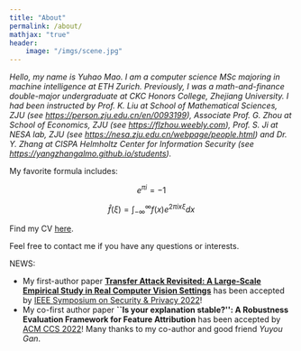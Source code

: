 ```yaml
---
title: "About"
permalink: /about/
mathjax: "true"
header:
    image: "/imgs/scene.jpg"
---
```


*Hello, my name is Yuhao Mao. I am a computer science MSc majoring in machine intelligence at ETH Zurich. Previously, I was a math-and-finance double-major undergraduate at CKC Honors College, Zhejiang University. I had been instructed by Prof. K. Liu at School of Mathematical Sciences, ZJU (see <https://person.zju.edu.cn/en/0093199>), Associate Prof. G. Zhou at School of Economics, ZJU  (see <https://flzhou.weebly.com>), Prof. S. Ji at NESA lab, ZJU (see <https://nesa.zju.edu.cn/webpage/people.html>) and Dr. Y. Zhang at CISPA Helmholtz Center for Information Security (see <https://yangzhangalmo.github.io/students>).*

My favorite formula includes: 

$$e^{\pi i}=-1$$

$$\hat{f}(\xi) = \int_{-\infty}^{\infty}f(x)e^{2\pi i x\xi}dx$$

Find my CV [here](https://algebraloveme.github.io/CV.pdf).

Feel free to contact me if you have any questions or interests.

NEWS:
- My first-author paper [**Transfer Attack Revisited: A Large-Scale Empirical Study in Real Computer Vision Settings**](https://arxiv.org/abs/2204.04063) has been accepted by [IEEE Symposium on Security & Privacy 2022](https://www.ieee-security.org/TC/SP2022/program-papers.html)! 
- My co-first author paper **``Is your explanation stable?'': A Robustness Evaluation Framework for Feature Attribution** has been accepted by [ACM CCS 2022](https://www.sigsac.org/ccs/CCS2022/call-for-papers.html)! Many thanks to my co-author and good friend *Yuyou Gan*.